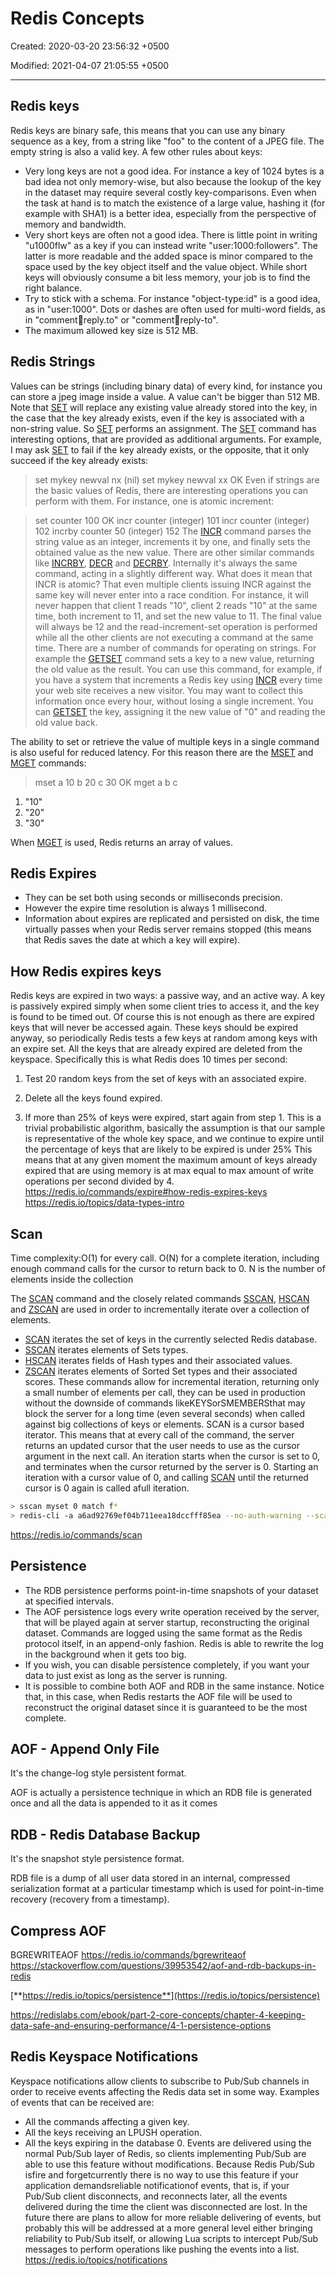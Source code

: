 # Redis Concepts

Created: 2020-03-20 23:56:32 +0500

Modified: 2021-04-07 21:05:55 +0500

---

## Redis keys

Redis keys are binary safe, this means that you can use any binary sequence as a key, from a string like "foo" to the content of a JPEG file. The empty string is also a valid key.
A few other rules about keys:

- Very long keys are not a good idea. For instance a key of 1024 bytes is a bad idea not only memory-wise, but also because the lookup of the key in the dataset may require several costly key-comparisons. Even when the task at hand is to match the existence of a large value, hashing it (for example with SHA1) is a better idea, especially from the perspective of memory and bandwidth.
- Very short keys are often not a good idea. There is little point in writing "u1000flw" as a key if you can instead write "user:1000:followers". The latter is more readable and the added space is minor compared to the space used by the key object itself and the value object. While short keys will obviously consume a bit less memory, your job is to find the right balance.
- Try to stick with a schema. For instance "object-type:id" is a good idea, as in "user:1000". Dots or dashes are often used for multi-word fields, as in "comment:1234:reply.to" or "comment:1234:reply-to".
- The maximum allowed key size is 512 MB.

## Redis Strings

Values can be strings (including binary data) of every kind, for instance you can store a jpeg image inside a value. A value can't be bigger than 512 MB.
Note that [SET](https://redis.io/commands/set) will replace any existing value already stored into the key, in the case that the key already exists, even if the key is associated with a non-string value. So [SET](https://redis.io/commands/set) performs an assignment.
The [SET](https://redis.io/commands/set) command has interesting options, that are provided as additional arguments. For example, I may ask [SET](https://redis.io/commands/set) to fail if the key already exists, or the opposite, that it only succeed if the key already exists:

> set mykey newval nx
(nil)
> set mykey newval xx
OK
Even if strings are the basic values of Redis, there are interesting operations you can perform with them. For instance, one is atomic increment:

> set counter 100
OK
> incr counter
(integer) 101
> incr counter
(integer) 102
> incrby counter 50
(integer) 152
The [INCR](https://redis.io/commands/incr) command parses the string value as an integer, increments it by one, and finally sets the obtained value as the new value. There are other similar commands like [INCRBY](https://redis.io/commands/incrby), [DECR](https://redis.io/commands/decr) and [DECRBY](https://redis.io/commands/decrby). Internally it's always the same command, acting in a slightly different way.
What does it mean that INCR is atomic? That even multiple clients issuing INCR against the same key will never enter into a race condition. For instance, it will never happen that client 1 reads "10", client 2 reads "10" at the same time, both increment to 11, and set the new value to 11. The final value will always be 12 and the read-increment-set operation is performed while all the other clients are not executing a command at the same time.
There are a number of commands for operating on strings. For example the [GETSET](https://redis.io/commands/getset) command sets a key to a new value, returning the old value as the result. You can use this command, for example, if you have a system that increments a Redis key using [INCR](https://redis.io/commands/incr) every time your web site receives a new visitor. You may want to collect this information once every hour, without losing a single increment. You can [GETSET](https://redis.io/commands/getset) the key, assigning it the new value of "0" and reading the old value back.

The ability to set or retrieve the value of multiple keys in a single command is also useful for reduced latency. For this reason there are the [MSET](https://redis.io/commands/mset) and [MGET](https://redis.io/commands/mget) commands:

> mset a 10 b 20 c 30
OK
> mget a b c

1) "10"
2) "20"
3) "30"

When [MGET](https://redis.io/commands/mget) is used, Redis returns an array of values.

## Redis Expires

- They can be set both using seconds or milliseconds precision.
- However the expire time resolution is always 1 millisecond.
- Information about expires are replicated and persisted on disk, the time virtually passes when your Redis server remains stopped (this means that Redis saves the date at which a key will expire).

## How Redis expires keys

Redis keys are expired in two ways: a passive way, and an active way.
A key is passively expired simply when some client tries to access it, and the key is found to be timed out.
Of course this is not enough as there are expired keys that will never be accessed again. These keys should be expired anyway, so periodically Redis tests a few keys at random among keys with an expire set. All the keys that are already expired are deleted from the keyspace.
Specifically this is what Redis does 10 times per second:

1. Test 20 random keys from the set of keys with an associated expire.

2. Delete all the keys found expired.

3. If more than 25% of keys were expired, start again from step 1.
This is a trivial probabilistic algorithm, basically the assumption is that our sample is representative of the whole key space, and we continue to expire until the percentage of keys that are likely to be expired is under 25%
This means that at any given moment the maximum amount of keys already expired that are using memory is at max equal to max amount of write operations per second divided by 4.
<https://redis.io/commands/expire#how-redis-expires-keys>
<https://redis.io/topics/data-types-intro>

## Scan

Time complexity:O(1) for every call. O(N) for a complete iteration, including enough command calls for the cursor to return back to 0. N is the number of elements inside the collection

The [SCAN](https://redis.io/commands/scan) command and the closely related commands [SSCAN](https://redis.io/commands/sscan), [HSCAN](https://redis.io/commands/hscan) and [ZSCAN](https://redis.io/commands/zscan) are used in order to incrementally iterate over a collection of elements.

- [SCAN](https://redis.io/commands/scan) iterates the set of keys in the currently selected Redis database.
- [SSCAN](https://redis.io/commands/sscan) iterates elements of Sets types.
- [HSCAN](https://redis.io/commands/hscan) iterates fields of Hash types and their associated values.
- [ZSCAN](https://redis.io/commands/zscan) iterates elements of Sorted Set types and their associated scores.
These commands allow for incremental iteration, returning only a small number of elements per call, they can be used in production without the downside of commands likeKEYSorSMEMBERSthat may block the server for a long time (even several seconds) when called against big collections of keys or elements.
SCAN is a cursor based iterator. This means that at every call of the command, the server returns an updated cursor that the user needs to use as the cursor argument in the next call.
An iteration starts when the cursor is set to 0, and terminates when the cursor returned by the server is 0.
Starting an iteration with a cursor value of 0, and calling [SCAN](https://redis.io/commands/scan) until the returned cursor is 0 again is called afull iteration.

```bash
> sscan myset 0 match f*
> redis-cli -a a6ad92769ef04b711eea18dccfff85ea --no-auth-warning --scan | while read LINE ; do TTL=`redis-cli --no-auth-warning -a a6ad92769ef04b711eea18dccfff85ea ttl "$LINE"`; if [ $TTL -eq -1 ]; then echo "$LINE"; fi; done;
```

<https://redis.io/commands/scan>

## Persistence

- The RDB persistence performs point-in-time snapshots of your dataset at specified intervals.
- The AOF persistence logs every write operation received by the server, that will be played again at server startup, reconstructing the original dataset. Commands are logged using the same format as the Redis protocol itself, in an append-only fashion. Redis is able to rewrite the log in the background when it gets too big.
- If you wish, you can disable persistence completely, if you want your data to just exist as long as the server is running.
- It is possible to combine both AOF and RDB in the same instance. Notice that, in this case, when Redis restarts the AOF file will be used to reconstruct the original dataset since it is guaranteed to be the most complete.

## AOF - Append Only File

It's the change-log style persistent format.

AOF is actually a persistence technique in which an RDB file is generated once and all the data is appended to it as it comes

## RDB - Redis Database Backup

It's the snapshot style persistence format.

RDB file is a dump of all user data stored in an internal, compressed serialization format at a particular timestamp which is used for point-in-time recovery (recovery from a timestamp).

## Compress AOF

BGREWRITEAOF
<https://redis.io/commands/bgrewriteaof>
<https://stackoverflow.com/questions/39953542/aof-and-rdb-backups-in-redis>

[**https://redis.io/topics/persistence**](https://redis.io/topics/persistence)

<https://redislabs.com/ebook/part-2-core-concepts/chapter-4-keeping-data-safe-and-ensuring-performance/4-1-persistence-options>

## Redis Keyspace Notifications

Keyspace notifications allow clients to subscribe to Pub/Sub channels in order to receive events affecting the Redis data set in some way.
Examples of events that can be received are:

- All the commands affecting a given key.
- All the keys receiving an LPUSH operation.
- All the keys expiring in the database 0.
Events are delivered using the normal Pub/Sub layer of Redis, so clients implementing Pub/Sub are able to use this feature without modifications.
Because Redis Pub/Sub isfire and forgetcurrently there is no way to use this feature if your application demandsreliable notificationof events, that is, if your Pub/Sub client disconnects, and reconnects later, all the events delivered during the time the client was disconnected are lost.
In the future there are plans to allow for more reliable delivering of events, but probably this will be addressed at a more general level either bringing reliability to Pub/Sub itself, or allowing Lua scripts to intercept Pub/Sub messages to perform operations like pushing the events into a list.
<https://redis.io/topics/notifications>
